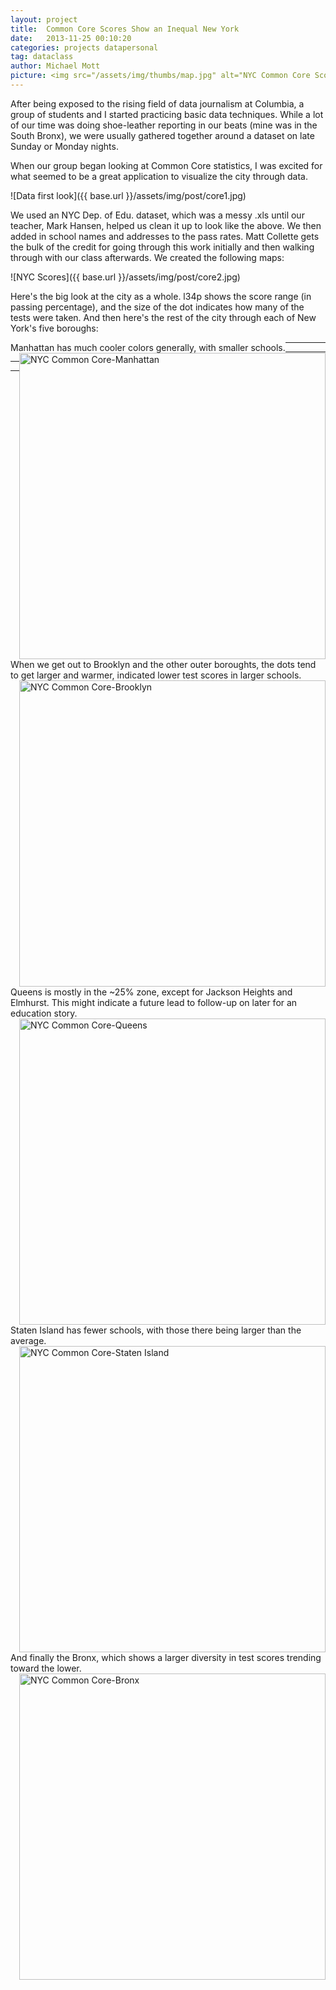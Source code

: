 ```yaml
---
layout: project
title:  Common Core Scores Show an Inequal New York
date:   2013-11-25 00:10:20
categories: projects datapersonal
tag: dataclass
author: Michael Mott
picture: <img src="/assets/img/thumbs/map.jpg" alt="NYC Common Core Scores" width="300">
---
```


After being exposed to the rising field of data journalism at Columbia, a group of students and I started practicing basic data techniques. While a lot of our time was doing shoe-leather reporting in our beats (mine was in the South Bronx), we were usually gathered together around a dataset on late Sunday or Monday nights.

When our group began looking at Common Core statistics, I was excited for what seemed to be a great application to visualize the city through data. 

![Data first look]({{ base.url }}/assets/img/post/core1.jpg)

We used an NYC Dep. of Edu. dataset, which was a messy .xls until our teacher, Mark Hansen, helped us clean it up to look like the above. We then added in school names and addresses to the pass rates. Matt Collette gets the bulk of the credit for going through this work initially and then walking through with our class afterwards. We created the following maps:

![NYC Scores]({{ base.url }}/assets/img/post/core2.jpg)

Here's the big look at the city as a whole. l34p shows the score range (in passing percentage), and the size of the dot indicates how many of the tests were taken. And then here's the rest of the city through each of New York's five boroughs:

<div class="row">
<span class="span12" style="float:left;vertical-align:middle;">Manhattan has much cooler colors generally, with smaller schools.</span><span><img src="{{ base.url }}/assets/img/post/core3.jpg" alt="NYC Common Core-Manhattan" style="float:right" height="490"></span>
</div>

<hr />
<div class="row">
<span class="span12" style="float:left;vertical-align:middle;">When we get out to Brooklyn and the other outer boroughts, the dots tend to get larger and warmer, indicated lower test scores in larger schools.</span><span><img src="{{ base.url }}/assets/img/post/core4.jpg" alt="NYC Common Core-Brooklyn" style="float:right" height="490"/></span>
</div>

<hr />
<div class="row">
<span class="span12" style="float:left;vertical-align:middle;">Queens is mostly in the ~25% zone, except for Jackson Heights and Elmhurst. This might indicate a future lead to follow-up on later for an education story.</span><span><img src="{{ base.url }}/assets/img/post/core5.jpg" alt="NYC Common Core-Queens" style="float:right" height="490"/></span>
</div>

<hr />
<div class="row">
<span class="span12" style="float:left;vertical-align:middle;">Staten Island has fewer schools, with those there being larger than the average.</span><span><img src="{{ base.url }}/assets/img/post/core6.jpg" alt="NYC Common Core-Staten Island" style="float:right" height="490"/></span>
</div>

<hr />
<div class="row">
<span class="span12" style="float:left;vertical-align:middle;">And finally the Bronx, which shows a larger diversity in test scores trending toward the lower.</span><span><img src="{{ base.url }}/assets/img/post/core7.jpg" alt="NYC Common Core-Bronx" style="float:right" height="490"/></span>
</div>